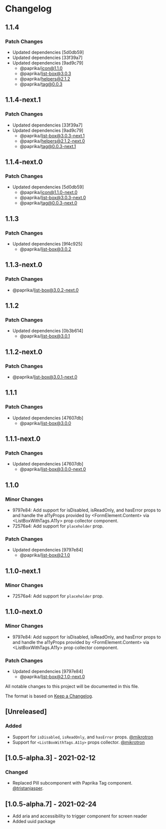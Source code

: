 # Changelog

## 1.1.4

### Patch Changes

- Updated dependencies [5d0db59]
- Updated dependencies [33f39a7]
- Updated dependencies [9ad9c79]
  - @paprika/icon@1.1.0
  - @paprika/list-box@3.0.3
  - @paprika/helpers@2.1.2
  - @paprika/tag@0.0.3

## 1.1.4-next.1

### Patch Changes

- Updated dependencies [33f39a7]
- Updated dependencies [9ad9c79]
  - @paprika/list-box@3.0.3-next.1
  - @paprika/helpers@2.1.2-next.0
  - @paprika/tag@0.0.3-next.1

## 1.1.4-next.0

### Patch Changes

- Updated dependencies [5d0db59]
  - @paprika/icon@1.1.0-next.0
  - @paprika/list-box@3.0.3-next.0
  - @paprika/tag@0.0.3-next.0

## 1.1.3

### Patch Changes

- Updated dependencies [9f4c925]
  - @paprika/list-box@3.0.2

## 1.1.3-next.0

### Patch Changes

- @paprika/list-box@3.0.2-next.0

## 1.1.2

### Patch Changes

- Updated dependencies [0b3b614]
  - @paprika/list-box@3.0.1

## 1.1.2-next.0

### Patch Changes

- @paprika/list-box@3.0.1-next.0

## 1.1.1

### Patch Changes

- Updated dependencies [47607db]
  - @paprika/list-box@3.0.0

## 1.1.1-next.0

### Patch Changes

- Updated dependencies [47607db]
  - @paprika/list-box@3.0.0-next.0

## 1.1.0

### Minor Changes

- 9797e84: Add support for isDisabled, isReadOnly, and hasError props to <ListBoxWithTags> and handle the a11yProps provided by <FormElement.Content> via <ListBoxWithTags.A11y> prop collector component.
- 72576a4: Add support for `placeholder` prop.

### Patch Changes

- Updated dependencies [9797e84]
  - @paprika/list-box@2.1.0

## 1.1.0-next.1

### Minor Changes

- 72576a4: Add support for `placeholder` prop.

## 1.1.0-next.0

### Minor Changes

- 9797e84: Add support for isDisabled, isReadOnly, and hasError props to <ListBoxWithTags> and handle the a11yProps provided by <FormElement.Content> via <ListBoxWithTags.A11y> prop collector component.

### Patch Changes

- Updated dependencies [9797e84]
  - @paprika/list-box@2.1.0-next.0

All notable changes to this project will be documented in this file.

The format is based on [Keep a Changelog](https://keepachangelog.com/en/1.0.0/).

## [Unreleased]

### Added

- Support for `isDisabled`, `isReadOnly`, and `hasError` props. [@mikrotron](https://github.com/mikrotron)
- Support for `<ListBoxWithTags.A11y>` props collector. [@mikrotron](https://github.com/mikrotron)

## [1.0.5-alpha.3] - 2021-02-12

### Changed

- Replaced Pill subcomponent with Paprika Tag component. [@tristanjasper](https://github.com/tristanjasper).

## [1.0.5-alpha.7] - 2021-02-24

- Add aria and accessibility to trigger component for screen reader
- Added uuid package

